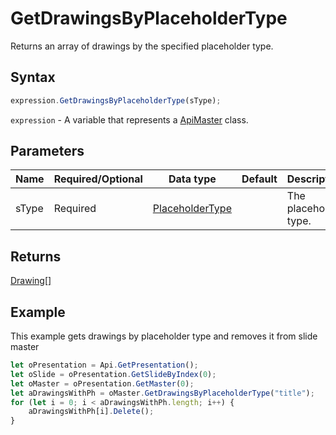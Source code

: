 # GetDrawingsByPlaceholderType

Returns an array of drawings by the specified placeholder type.

## Syntax

```javascript
expression.GetDrawingsByPlaceholderType(sType);
```

`expression` - A variable that represents a [ApiMaster](../ApiMaster.md) class.

## Parameters

| **Name** | **Required/Optional** | **Data type** | **Default** | **Description** |
| ------------- | ------------- | ------------- | ------------- | ------------- |
| sType | Required | [PlaceholderType](../../Enumeration/PlaceholderType.md) |  | The placeholder type. |

## Returns

[Drawing[]](../../Enumeration/Drawing.md)

## Example

This example gets drawings by placeholder type and removes it from slide master

```javascript
let oPresentation = Api.GetPresentation();
let oSlide = oPresentation.GetSlideByIndex(0);
let oMaster = oPresentation.GetMaster(0);
let aDrawingsWithPh = oMaster.GetDrawingsByPlaceholderType("title");
for (let i = 0; i < aDrawingsWithPh.length; i++) {
    aDrawingsWithPh[i].Delete();
}

```
